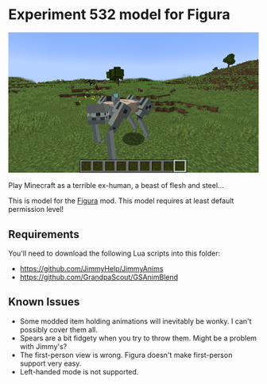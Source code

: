 # Experiment 532 model for Figura

![Alt text](image.png)

Play Minecraft as a terrible ex-human, a beast of flesh and steel...

This is model for the [Figura](https://github.com/FiguraMC/Figura) mod.
This model requires at least default permission level!

## Requirements

You'll need to download the following Lua scripts into this folder:

* https://github.com/JimmyHelp/JimmyAnims
* https://github.com/GrandpaScout/GSAnimBlend

## Known Issues

* Some modded item holding animations will inevitably be wonky. I can't possibly cover them all.
* Spears are a bit fidgety when you try to throw them. Might be a problem with Jimmy's?
* The first-person view is wrong. Figura doesn't make first-person support very easy.
* Left-handed mode is not supported.
